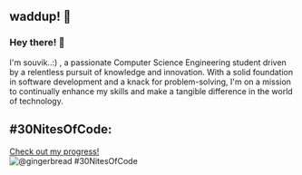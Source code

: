 ## waddup! 👋

### Hey there! 👋 
I'm souvik..:) , a passionate Computer Science Engineering student driven by a relentless pursuit of knowledge and innovation. With a solid foundation in software development and a knack for problem-solving, I'm on a mission to continually enhance my skills and make a tangible difference in the world of technology.


## #30NitesOfCode:
  [Check out my progress!](https://www.codedex.io/@gingerbread/30-nites-of-code)  
  ![@gingerbread #30NitesOfCode](https://www.codedex.io/api/petStatus?user=gingerbread)
<!--
**souvikdebbarma/souvikdebbarma** is a ✨ _special_ ✨ repository because its `README.md` (this file) appears on your GitHub profile.

Here are some ideas to get you started:

- 🔭 I’m currently working on ...
- 🌱 I’m currently learning ...
- 👯 I’m looking to collaborate on ...
- 🤔 I’m looking for help with ...
- 💬 Ask me about ...
- 📫 How to reach me: ...
- 😄 Pronouns: ...
- ⚡ Fun fact: ...
-->

